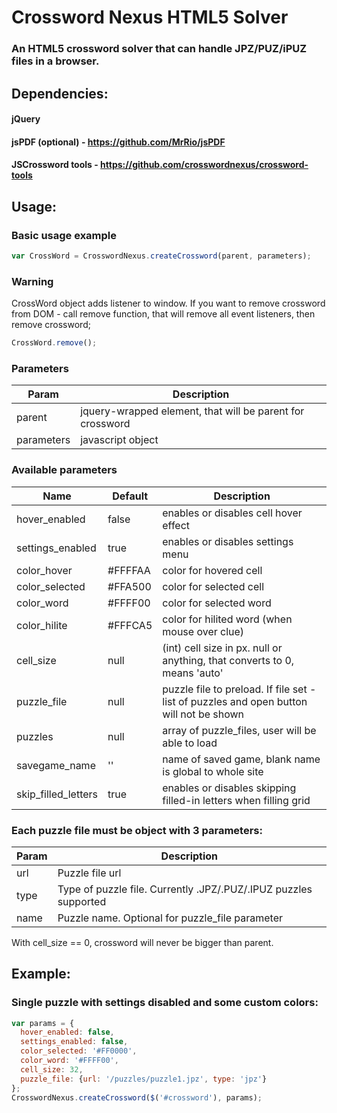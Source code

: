 # Crossword Nexus HTML5 Solver
### An HTML5 crossword solver that can handle JPZ/PUZ/iPUZ files in a browser.

## Dependencies:
#### jQuery
#### jsPDF (optional) - https://github.com/MrRio/jsPDF
#### JSCrossword tools - https://github.com/crosswordnexus/crossword-tools

## Usage:
### Basic usage example

```javascript
var CrossWord = CrosswordNexus.createCrossword(parent, parameters);
```

### Warning
CrossWord object adds listener to window. If you want to remove crossword from DOM - call remove function, that will remove all event listeners, then remove crossword;

```javascript
CrossWord.remove();
```

### Parameters

| Param     | Description |
| --------- | ----------------- |
| parent    | jquery-wrapped element, that will be parent for crossword |
| parameters| javascript object |

### Available parameters

| Name              | Default   | Description  |
| ----------------- | --------- | ------------ |
| hover_enabled     | false     | enables or disables cell hover effect |
| settings_enabled  | true      | enables or disables settings menu |
| color_hover       | #FFFFAA   | color for hovered cell |
| color_selected    | #FFA500   | color for selected cell |
| color_word        | #FFFF00   | color for selected word |
| color_hilite      | #FFFCA5   | color for hilited word (when mouse over clue) |
| cell_size         | null      | (int) cell size in px. null or anything, that converts to 0, means 'auto' |
| puzzle_file       | null      | puzzle file to preload. If file set - list of puzzles and open button will not be shown |
| puzzles           | null      | array of puzzle_files, user will be able to load |
| savegame_name     | ''        | name of saved game, blank name is global to whole site |
| skip_filled_letters | true    | enables or disables skipping filled-in letters when filling grid |

### Each puzzle file must be object with 3 parameters:
| Param  | Description     |
| ------ | --------------- |
| url    | Puzzle file url |
| type   | Type of puzzle file. Currently .JPZ/.PUZ/.IPUZ puzzles supported |
| name   | Puzzle name. Optional for puzzle_file parameter |

With cell_size == 0, crossword will never be bigger than parent.

## Example:

### Single puzzle with settings disabled and some custom colors:

```javascript
var params = {
  hover_enabled: false,
  settings_enabled: false,
  color_selected: '#FF0000',
  color_word: '#FFFF00',
  cell_size: 32,
  puzzle_file: {url: '/puzzles/puzzle1.jpz', type: 'jpz'}
};
CrosswordNexus.createCrossword($('#crossword'), params);
```
